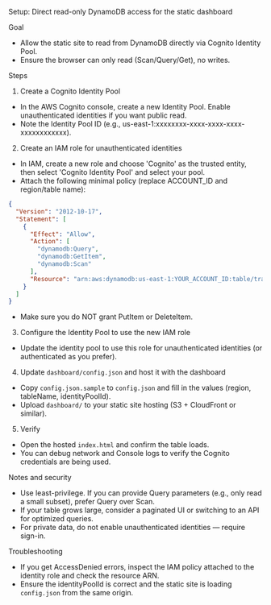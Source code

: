 Setup: Direct read-only DynamoDB access for the static dashboard

Goal
- Allow the static site to read from DynamoDB directly via Cognito Identity Pool.
- Ensure the browser can only read (Scan/Query/Get), no writes.

Steps
1) Create a Cognito Identity Pool
- In the AWS Cognito console, create a new Identity Pool. Enable unauthenticated identities if you want public read.
- Note the Identity Pool ID (e.g., us-east-1:xxxxxxxx-xxxx-xxxx-xxxx-xxxxxxxxxxxx).

2) Create an IAM role for unauthenticated identities
- In IAM, create a new role and choose 'Cognito' as the trusted entity, then select 'Cognito Identity Pool' and select your pool.
- Attach the following minimal policy (replace ACCOUNT_ID and region/table name):

```json
{
  "Version": "2012-10-17",
  "Statement": [
    {
      "Effect": "Allow",
      "Action": [
        "dynamodb:Query",
        "dynamodb:GetItem",
        "dynamodb:Scan"
      ],
      "Resource": "arn:aws:dynamodb:us-east-1:YOUR_ACCOUNT_ID:table/tradebot_table"
    }
  ]
}
```

- Make sure you do NOT grant PutItem or DeleteItem.

3) Configure the Identity Pool to use the new IAM role
- Update the identity pool to use this role for unauthenticated identities (or authenticated as you prefer).

4) Update `dashboard/config.json` and host it with the dashboard
- Copy `config.json.sample` to `config.json` and fill in the values (region, tableName, identityPoolId).
- Upload `dashboard/` to your static site hosting (S3 + CloudFront or similar).

5) Verify
- Open the hosted `index.html` and confirm the table loads.
- You can debug network and Console logs to verify the Cognito credentials are being used.

Notes and security
- Use least-privilege. If you can provide Query parameters (e.g., only read a small subset), prefer Query over Scan.
- If your table grows large, consider a paginated UI or switching to an API for optimized queries.
- For private data, do not enable unauthenticated identities — require sign-in.

Troubleshooting
- If you get AccessDenied errors, inspect the IAM policy attached to the identity role and check the resource ARN.
- Ensure the identityPoolId is correct and the static site is loading `config.json` from the same origin.
